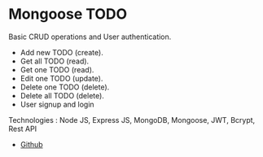 # Mongoose TODO

Basic CRUD operations and User authentication.

- Add new TODO (create).
- Get all TODO (read).
- Get one TODO (read).
- Edit one TODO (update).
- Delete one TODO (delete).
- Delete all TODO (delete).
- User signup and login

Technologies : Node JS, Express JS, MongoDB, Mongoose, JWT, Bcrypt, Rest API

- [Github](https://github.com/masfikalam/Mongoose-TODO)
